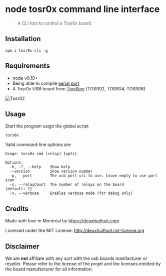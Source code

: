 # node tosr0x command line interface

> A CLI tool to control a Tosr0x board

## Installation

```
npm i tosr0x-cli -g
```

## Requirements

- node v0.10+
- Being able to compile [serial port](https://github.com/voodootikigod/node-serialport#to-install)
- A Tosr0x USB board from [TinySine](http://www.tinyosshop.com/) (TOSR02, TOSR04, TOSR08)

![Tosr02](http://www.tinyosshop.com/image/cache/data/Relay%20Boards/TOSR02-1-228x228.jpg)

## Usage

Start the program usign the global script

```
tors0x
```

Valid command-line options are

```
Usage: tors0x cmd [relay] [opts]

Options:
  -h, -?, --help    Show help                                            
  --version         Show version number                                  
  -p, --port        The usb port uri to use. Leave empty to use port scan
  -n, --relayCount  The number of relays on the board                      [default: 2]
  -v, --verbose     Enables verbose mode (for debug only)                
```

## Credits

Made with love in Montréal by <https://deuxhuithuit.com>

Licensed under the MIT License: <http://deuxhuithuit.mit-license.org>

## Disclaimer

We are **not** affiliate with any sort with the usb boards manifacturer or reseller. Please refer to the license of the projet and the licenses emitted by the board manufacturer for all information.

